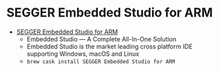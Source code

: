 # SEGGER Embedded Studio for ARM
- [SEGGER Embedded Studio for ARM](https://www.segger.com/products/development-tools/embedded-studio)
  -  Embedded Studio — A Complete All-In-One Solution
  - Embedded Studio is the market leading cross platform IDE supporting Windows, macOS and Linux
  - `brew cask install SEGGER Embedded Studio for ARM`
